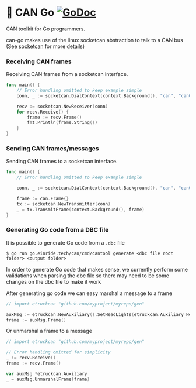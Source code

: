 # :electric_plug: CAN Go [![GoDoc][doc-img]][doc]

CAN toolkit for Go programmers.

[doc-img]: https://godoc.org/go.einride.tech/can?status.svg
[doc]: https://godoc.org/go.einride.tech/can


can-go makes use of the linux socketcan abstraction to talk to a CAN bus (See [socketcan](https://www.kernel.org/doc/Documentation/networking/can.txt) for more details)

### Receiving CAN frames

Receiving CAN frames from a socketcan interface.

```go
func main() {
    // Error handling omitted to keep example simple
    conn, _ := socketcan.DialContext(context.Background(), "can", "can0")

    recv := socketcan.NewReceiver(conn)
    for recv.Receive() {
        frame := recv.Frame()
        fmt.Println(frame.String())
    }
}
```

### Sending CAN frames/messages

Sending CAN frames to a socketcan interface.

```go
func main() {
	// Error handling omitted to keep example simple

	conn, _ := socketcan.DialContext(context.Background(), "can", "can0")

	frame := can.Frame{}
	tx := socketcan.NewTransmitter(conn)
    _ = tx.TransmitFrame(context.Background(), frame)
}
```

### Generating Go code from a DBC file

It is possible to generate Go code from a `.dbc` file

```
$ go run go.einride.tech/can/cmd/cantool generate <dbc file root folder> <output folder>
```

In order to generate Go code that makes sense, we currently perform some validations when
parsing the dbc file so there may need to be some changes on the dbc file to make it work

After generating go code we can easy marshal a message to a frame

```go
// import etruckcan "github.com/myproject/myrepo/gen"

auxMsg := etruckcan.NewAuxiliary().SetHeadLights(etruckcan.Auxiliary_HeadLights_LowBeam)
frame := auxMsg.Frame()
```

Or unmarshal a frame to a message

```go
// import etruckcan "github.com/myproject/myrepo/gen"

// Error handling omitted for simplicity
_ := recv.Receive()
frame := recv.Frame()

var auxMsg *etruckcan.Auxiliary
_ = auxMsg.UnmarshalFrame(frame)

```
